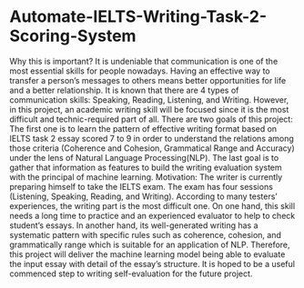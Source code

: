 # Automate-IELTS-Writing-Task-2-Scoring-System
Why this is important?
   It is undeniable that communication is one of the most essential skills for people nowadays. Having an effective way to transfer a person’s messages to others means better opportunities for life and a better relationship. It is known that there are 4 types of communication skills: Speaking, Reading, Listening, and Writing. However, in this project, an academic writing skill will be focused since it is the most difficult and technic-required part of all. There are two goals of this project: The first one is to learn the pattern of effective writing format based on IELTS task 2 essay scored 7 to 9 in order to understand the relations among those criteria (Coherence and Cohesion, Grammatical Range and Accuracy) under the lens of Natural Language Processing(NLP). The last goal is to gather that information as features to build the writing evaluation system with the principal of machine learning. Motivation: The writer is currently preparing himself to take the IELTS exam. The exam has four sessions (Listening, Speaking, Reading, and Writing). According to many testers’ experiences, the writing part is the most difficult one. On one hand, this skill needs a long time to practice and an experienced evaluator to help to check student’s essays. In another hand, its well-generated writing has a systematic pattern with specific rules such as coherence, cohesion, and grammatically range which is suitable for an application of NLP. Therefore, this project will deliver the machine learning model being able to evaluate the input essay with detail of the essay’s structure. It is hoped to be a useful commenced step to writing self-evaluation for the future project.
